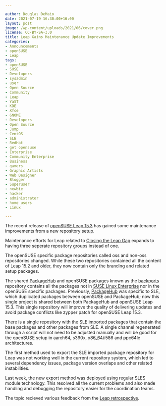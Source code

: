 ```yaml
---

author: Douglas DeMaio
date: 2021-07-19 16:30:00+16:00
layout: post
image: /wp-content/uploads/2021/06/cover.png 
license: CC-BY-SA-3.0
title: Leap Gains Maintenance Update Improvements
categories:
- Announcements
- openSUSE
- Leap
tags:
- openSUSE
- SUSE
- Developers
- sysadmin
- user
- Open Source
- Community
- Leap
- YaST
- KDE
- Xfce
- GNOME
- Developers
- Open Source
- Jump
- CentOS
- SLE
- RedHat
- get opensuse
- Enterprise
- Community Enterprise
- Business
- gamers
- Graphic Artists
- Web Designer
- Blogger
- Superuser
- newbie
- hacker
- administrator
- home users
- Linux

---
```


The recent release of [openSUSE Leap 15.3](https://get.opensuse.org/leap/) has gained some maintenance improvements from a new repository setup.

Maintenance efforts for Leap related to [Closing the Leap Gap](https://www.suse.com/c/closing-the-leap-gap-src/) expands to having three seperate repository groups instead of one.

The openSUSE specific package repositories called oss and non-oss repositories changed. While these two repositories contained all the content of Leap 15.2 and older, they now contain only the branding and related setup packages.

The shared [PackageHub](https://packagehub.suse.com/) and openSUSE packages known as the [backports](https://en.opensuse.org/Portal:Backports) repository contains all the packages not in [SUSE Linux Enterprise](https://www.suse.com/products/server/) nor in the openSUSE specific packages. Previously, [PackageHub](https://packagehub.suse.com/) was specific to SLE, which duplicated packages between openSUSE and PackageHub; now this single project is shared between both PackageHub and openSUSE Leap 15.3. This single repository will improve the quality of delivering updates and avoid package conflicts like zypper patch for openSUSE Leap 15.3.

There is a single repository with the SLE imported packages that contain the base packages and other packages from SLE. A single channel regenerated through a script will not need to be adjusted manually and will be good for the  openSUSE setup in aarch64, s390x, x86_64/i586 and ppc64le architectures.

The first method used to export the SLE imported package repository for Leap was not working well in the current repository system, which led to several dependency issues, package version overlaps and other related instabilities.

Last week, the new export method was deployed using regular SLES module technology. This resolved all the current problems and also made handling and debugging the repository easier for the coordination teams.

The topic recieved various feedback from the [Leap retrospective](https://en.opensuse.org/Portal:15.3/Retrospective).
